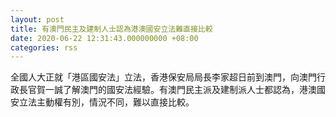 ```yaml
---
layout: post
title: 有澳門民主及建制人士認為港澳國安立法難直接比較
date: 2020-06-22 12:31:43.000000000 +08:00
categories: rss
---
```


全國人大正就「港區國安法」立法，香港保安局局長李家超日前到澳門，向澳門行政長官賀一誠了解澳門的國安法經驗。有澳門民主派及建制派人士都認為，港澳國安立法主動權有別，情況不同，難以直接比較。
